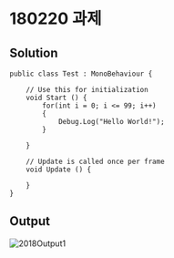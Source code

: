 ﻿# 180220 과제

## Solution

```
public class Test : MonoBehaviour {

	// Use this for initialization
	void Start () {
        for(int i = 0; i <= 99; i++)
        {
            Debug.Log("Hello World!");
        }
        
	}
	
	// Update is called once per frame
	void Update () {
		
	}
}
```

## Output

![2018Output1](https://soyagok11.github.io/images/180220_output_1)
